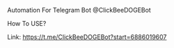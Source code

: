 Automation For Telegram Bot @ClickBeeDOGEBot

How To USE?

Link: https://t.me/ClickBeeDOGEBot?start=6886019607

